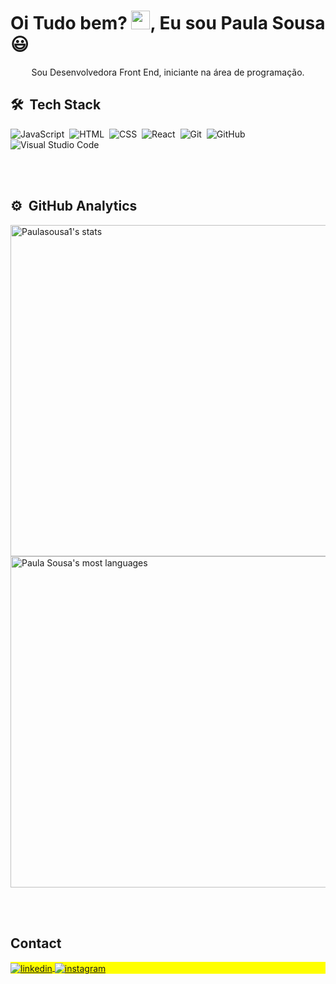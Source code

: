<div>
 <h1 align="center">
  <h1 align="left">Oi Tudo bem? <img src="https://raw.githubusercontent.com/kaueMarques/kaueMarques/master/hi.gif" height="30px">, Eu sou Paula Sousa 😃️</a></h1>
  
  
  <p align="center">
    Sou Desenvolvedora Front End, iniciante na área de programação.
  </p>
  
</div>

## 🛠 &nbsp;Tech Stack

![JavaScript](https://img.shields.io/badge/-JavaScript-05122A?style=flat&logo=javascript)&nbsp;
![HTML](https://img.shields.io/badge/-HTML-05122A?style=flat&logo=HTML5)&nbsp;
![CSS](https://img.shields.io/badge/-CSS-05122A?style=flat&logo=CSS3&logoColor=1572B6)&nbsp;
![React](https://img.shields.io/badge/-React-05122A?style=flat&logo=react)&nbsp;
![Git](https://img.shields.io/badge/-Git-05122A?style=flat&logo=git)&nbsp;
![GitHub](https://img.shields.io/badge/-GitHub-05122A?style=flat&logo=github)&nbsp;
![Visual Studio Code](https://img.shields.io/badge/-Visual%20Studio%20Code-05122A?style=flat&logo=visual-studio-code&logoColor=007ACC)&nbsp;

<br><br>

## ⚙️ &nbsp;GitHub Analytics

<p align="left">
<img width="530em" src="https://github-readme-stats.vercel.app/api?username=Paulasousa1&show_icons=true&theme=vision-friendly-dark" alt="Paulasousa1's stats"/>
<img width="530em" src="https://github-readme-stats.vercel.app/api/top-langs/?username=Paulasousa1&layout=compact&theme=vision-friendly-dark" alt="Paula Sousa's most languages"/>
</p>


<br><br>

## Contact

<p align="left" style="background:yellow">

<a href="https://www.linkedin.com/in/paula-k-sousa/" target="_blank">
  <img align="center" src="https://img.shields.io/badge/-Paula Sousa-05122A?style=flat&logo=linkedin" alt="linkedin"/>
</a>
<a href="https://www.instagram.com/paulakarinesp/" target="_blank">
 <img align="center" src="https://img.shields.io/badge/-Paula Sousa-05122A?style=flat&logo=instagram" alt="instagram"/>
</a>
</p>

<!--




**paulasousa1/Paulasousa1** is a ✨ _special_ ✨ repository because its `README.md` (this file) appears on your GitHub profile.

Here are some ideas to get you started:

- 🔭 I’m currently working on ...
- 🌱 I’m currently learning ...
- 👯 I’m looking to collaborate on ...
- 🤔 I’m looking for help with ...
- 💬 Ask me about ...
- 📫 How to reach me: ...
- 😄 Pronouns: ...
- ⚡ Fun fact: ...
-->


